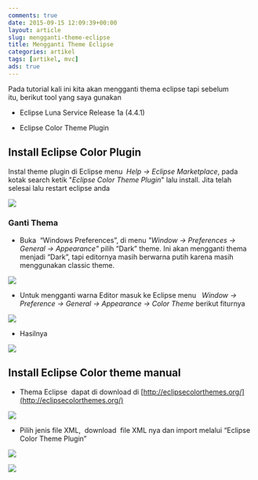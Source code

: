 ```yaml
---
comments: true
date: 2015-09-15 12:09:39+00:00
layout: article
slug: mengganti-theme-eclipse
title: Mengganti Theme Eclipse
categories: artikel
tags: [artikel, mvc]
ads: true
---
```


Pada tutorial kali ini kita akan mengganti thema eclipse tapi sebelum itu, berikut tool yang saya gunakan

* Eclipse Luna Service Release 1a (4.4.1)

* Eclipse Color Theme Plugin



## Install Eclipse Color Plugin



Instal theme plugin di Eclipse menu  _Help -> Eclipse Marketplace_, pada kotak search ketik "_Eclipse Color Theme Plugin_" lalu install. Jita telah selesai lalu restart eclipse anda

<!-- more -->

![](http://i713.photobucket.com/albums/ww134/upamisterlobal/eclipsecolortheme_zpswucsb6xn.png)



### Ganti Thema







  * Buka  “Windows Preferences”, di menu _"Window -> Preferences -> General -> Appearance"_ pilih “Dark” theme. Ini akan mengganti thema menjadi “Dark”, tapi editornya masih berwarna putih karena masih menggunakan classic theme.



![](http://i713.photobucket.com/albums/ww134/upamisterlobal/eclipsecolortheme4_zpspc4cjgzg.png)



  * Untuk mengganti warna Editor masuk ke Eclipse menu   _Window -> Preference -> General -> Appearance -> Color Theme_
berikut fiturnya



![](http://i713.photobucket.com/albums/ww134/upamisterlobal/eclipsecolortheme2_zpshwqaqd1p.png)




  * Hasilnya



![](http://i713.photobucket.com/albums/ww134/upamisterlobal/eclipsecolortheme5_zps1kfjyida.png)



## Install Eclipse Color theme manual







  * Thema Eclipse  dapat di download di [http://eclipsecolorthemes.org/](http://eclipsecolorthemes.org/)



![](http://i713.photobucket.com/albums/ww134/upamisterlobal/1_zpslt8lsjpn.png)



  * Pilih jenis file XML,  download  file XML nya dan import melalui “Eclipse Color Theme Plugin”



![](http://i713.photobucket.com/albums/ww134/upamisterlobal/2_zpsailir2za.png)

![](http://i713.photobucket.com/albums/ww134/upamisterlobal/3_zpspajhrc2r.png)
